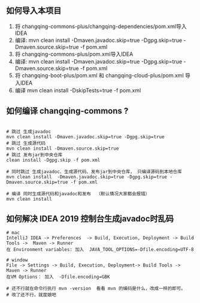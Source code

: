 ## 如何导入本项目
1. 将 changqing-commons-plus/changqing-dependencies/pom.xml导入IDEA 
2. 编译: mvn clean install -Dmaven.javadoc.skip=true -Dgpg.skip=true -Dmaven.source.skip=true -f pom.xml
3. 将 changqing-commons-plus/pom.xml导入IDEA
4. 编译: mvn clean install -Dmaven.javadoc.skip=true -Dgpg.skip=true -Dmaven.source.skip=true -f pom.xml
5. 将 changqing-boot-plus/pom.xml 和 changqing-cloud-plus/pom.xml 导入IDEA
6. 编译 mvn clean install -DskipTests=true -f pom.xml

## 如何编译 changqing-commons ?
```

# 跳过 生成javadoc
mvn clean install -Dmaven.javadoc.skip=true -Dgpg.skip=true
# 跳过 生成源代码
mvn clean install -Dmaven.source.skip=true
# 跳过 发布jar到中央仓库
clean install -Dgpg.skip -f pom.xml

# 同时跳过 生成javadoc、生成源代码、发布jar到中央仓库， 只编译源码到本地仓库
mvn clean install  -Dmaven.javadoc.skip=true -Dgpg.skip=true -Dmaven.source.skip=true -f pom.xml

# 编译 同时生成源代码和javadoc和发布  （默认情况大家都会报错）
mvn clean install
```

## 如何解决 IDEA 2019 控制台生成javadoc时乱码
```
# mac
IntelliJ IDEA -> Preferences  -> Build, Execution, Deployment -> Build Tools ->  Maven -> Runner 
在 Environment variables: 加入  JAVA_TOOL_OPTIONS=-Dfile.encoding=UTF-8

# window
File -> Settings -> Build, Execution, Deployment-> Build Tools ->  Maven -> Runner 
在VM Options： 加入  -Dfile.encoding=GBK

# 还不行就在命令行执行 mvn -version  看看 mvn 的编码是什么，改成一样的即可。
# 改了还不行，就度娘吧
```

